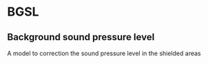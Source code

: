 BGSL
====

Background sound pressure level
--

A model to correction the sound pressure level in the shielded areas
